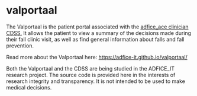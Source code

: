# valportaal

The Valportaal is the patient portal associated with the <a href="https://adfice-it.github.io/adfice-ace/">adfice_ace clinician CDSS.</a> It allows the patient to view a summary of the decisions made during their fall clinic visit, as well as find general information about falls and fall prevention.

Read more about the Valportaal here: <a href="https://adfice-it.github.io/valportaal/">https://adfice-it.github.io/valportaal/</a>

Both the Valportaal and the CDSS are being studied in the ADFICE_IT research project. The source code is provided here in the interests of research integrity and transparency. It is not intended to be used to make medical decisions.
